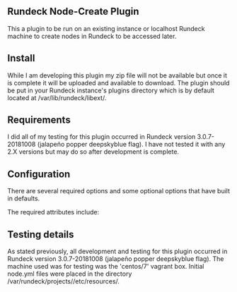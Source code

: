 ## Rundeck Node-Create Plugin

This a plugin to be run on an existing instance or localhost Rundeck machine to create nodes in Rundeck to be accessed later.

## Install

While I am developing this plugin my zip file will not be available but once it is complete it will be uploaded and available to download. The plugin should be put in your Rundeck instance's plugins directory which is by default located at /var/lib/rundeck/libext/.

## Requirements

I did all of my testing for this plugin occurred in Rundeck version 3.0.7-20181008 (jalapeño popper deepskyblue flag). I have not tested it with any 2.X versions but may do so after development is complete.

## Configuration

There are several required options and some optional options that have built in defaults.

The required attributes include:

## Testing details

As stated previously, all development and testing for this plugin occurred in Rundeck version 3.0.7-20181008 (jalapeño popper deepskyblue flag). The machine used was for testing was the 'centos/7' vagrant box. Initial node.yml files were placed in the directory /var/rundeck/projects/<project name>/etc/resources/.
